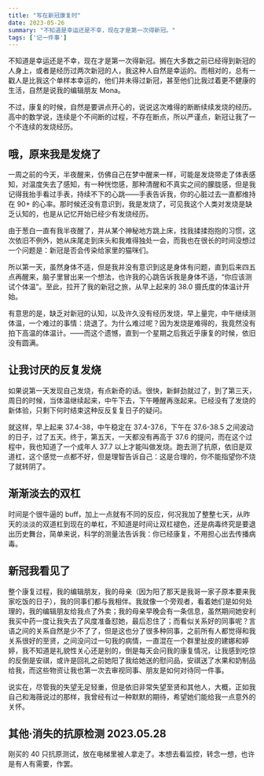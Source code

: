 ```yaml
---
title: "写在新冠康复时"
date: 2023-05-26
summary: "不知道是幸运还是不幸，现在才是第一次得新冠。"
tags: ['记一件事']
---
```


不知道是幸运还是不幸，现在才是第一次得新冠。搁在大多数之前已经得到新冠的人身上，或者是经历过两次新冠的人，我这种人自然是幸运的。而相对的，总有一戳人是比我这个单样本幸运的，他们并未得过新冠，甚至他们比我过着更不健康的生活，自然是说我的编辑朋友 Mona。

不过，康复的时候，自然是要讲点开心的，说说这次难得的断断续续发烧的经历。高中的数学说，连续是个不间断的过程，不存在断点，所以严谨点，新冠让我了一个不连续的发烧经历。

## 哦，原来我是发烧了

一周之前的今天，半夜醒来，仿佛自己在梦中醒来一样，可能是发烧带走了体表感知，对温度失去了感知，有一种恍惚感，那种清醒和不真实之间的朦胧感，但是我记得我抬手看过手表，持续不下的心跳——手表告诉我，你的心脏过去一直都维持在 90+ 的心率。那时候还没有意识到，我是发烧了，可见我这个人类对发烧是缺乏认知的，也是从记忆开始已经少有发烧经历。

由于葱白一直有我半夜醒了，并从某个神秘地方跳上床，找我揉揉抱抱的习惯，这次依旧不例外，她从床尾走到床头和我难得独处一会，而我也在很长的时间没想过一个问题是：新冠是否会传染给家里的猫咪们。

所以第一天，虽然身体不适，但是我并没有意识到这是身体有问题，直到后来四五点再醒来，脑子里冒出来一个想法，也许我的心跳告诉我是身体不适，“你应该测试个体温”。至此，拉开了我的新冠之旅，从早上起来的 38.0 摄氏度的体温计开始。

有意思的是，缺乏对新冠的认知，以及许久没有经历发烧，早上量完，中午继续测体温，一个难过的事情：烧退了。为什么难过呢？因为发烧是难得的，我竟然没有拍下高温的体温计。——而这个遗憾，直到一个星期之后我近乎康复的时候，依旧没有圆满。

## 让我讨厌的反复发烧

如果说第一天发现自己发烧，有点新奇的话。很快，新鲜劲就过了，到了第三天，周日的时候，当体温继续起来，中午下去，下午睡醒再涨起来。已经没有了发烧的新体验，只剩下何时结束这种反反复复日子的疑问。

就这样，早上起来 37.4-38，中午稳定在 37.4-37.6，下午在 37.6-38.5 之间波动的日子，过了五天。终于，第五天，一天都没有再高于 37.6 的提问，而在这个过程中，我也知道了一个成年人 37.7 以上才能叫做发烧。跑去测了抗原，依旧是双道杠，这个感觉一点都不好，但是理智告诉自己：这是合理的，你不能指望你不烧了就转阴了。

## 渐渐淡去的双杠

时间是个很牛逼的 buff，加上一点就有不同的反应，何况我加了整整七天，从昨天的淡淡的双道杠到现在的单杠，不知道是时间让双杠褪色，还是病毒终究是要退出历史舞台，简单来说，科学的测量法告诉我：你已经康复，不用担心出去传播病毒。

## 新冠我看见了

整个康复过程，我的编辑朋友，我的母亲（因为阳了那天是我哥一家子原本要来我家吃饭的日子），我的同事们都与我相伴。我就像一个旁观者，看着她们是如何处理的，我的编辑朋友给我点了外卖；我的母亲早晚会有一条信息，虽然期间她安利我买中药一度让我失去了风度准备怼她，最后忍住了；而看似关系好的同事呢？言语之间的关系自然是少不了了，但是这也分了很多种同事，之前所有人都觉得和我关系很好的至贤，之间没问过一句我的病情，一直混在一个群里扯皮的建娜和婷婷，我不知道是礼貌性关心还是别的，倒是每天会问我的康复情况，让我感到吃惊的反倒是安祺，或许是回礼之前她阳了我给她送的慰问品，安祺送了水果和奶制品给我，而这些物资让我也第一次去审视同事、朋友是如何对待同一件事。

说实在，尽管我的失望无足轻重，但是依旧非常失望至贤和其他人，大概，正如我自己和海薇说过的那样，我曾经有过一种默默的期待，希望她们能给我一点意外的关怀。

## 其他·消失的抗原检测 2023.05.28

刚买的 40 只抗原测试，放在电梯里被人拿走了。本想去看监控，转念一想，也许是有人有需要，作罢。